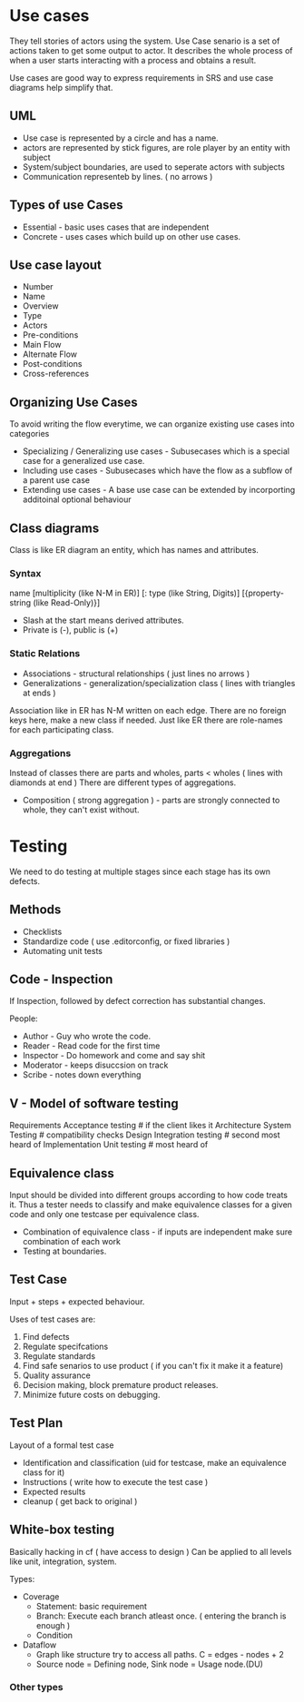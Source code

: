 # Use cases

They tell stories of actors using the system. Use Case senario is a set of actions
taken to get some output to actor. It describes the whole process of when a user 
starts interacting with a process and obtains a result.

Use cases are good way to express requirements in SRS and use case diagrams help 
simplify that. 

## UML

- Use case is represented by a circle and has a name.
- actors are represented by stick figures, are role player by an entity with subject
- System/subject boundaries, are used to seperate actors with subjects
- Communication representeb by lines. ( no arrows )

## Types of use Cases

- Essential - basic uses cases that are independent
- Concrete - uses cases which build up on other use cases.

## Use case layout

- Number
- Name
- Overview
- Type
- Actors
- Pre-conditions
- Main Flow
- Alternate Flow
- Post-conditions
- Cross-references

## Organizing Use Cases

To avoid writing the flow everytime, we can organize existing use cases into categories

- Specializing / Generalizing use cases - Subusecases which is a special case for a generalized use case.
- Including use cases - Subusecases which have the flow as a subflow of a parent use case
- Extending use cases - A base use case can be extended by incorporting additoinal optional behaviour

## Class diagrams

Class is like ER diagram an entity, which has names and attributes.

### Syntax

name [multiplicity (like N-M in ER)] [: type (like String, Digits)] [{property-string (like Read-Only)}]

- Slash at the start means derived attributes.
- Private is (-), public is (+)

### Static Relations

- Associations - structural relationships ( just lines no arrows )
- Generalizations - generalization/specialization class ( lines with triangles at ends )

Association like in ER has N-M written on each edge.
There are no foreign keys here, make a new class if needed.
Just like ER there are role-names for each participating class.

### Aggregations 

Instead of classes there are parts and wholes, parts < wholes ( lines with diamonds at end )
There are different types of aggregations.

- Composition ( strong aggregation ) - parts are strongly connected to whole, they can't exist without.

# Testing

We need to do testing at multiple stages since each stage has its own defects.

## Methods

- Checklists
- Standardize code ( use .editorconfig, or fixed libraries )
- Automating unit tests

## Code - Inspection

If Inspection, followed by defect correction has substantial changes. 

People:
- Author - Guy who wrote the code.
- Reader - Read code for the first time
- Inspector - Do homework and come and say shit
- Moderator - keeps disuccsion on track
- Scribe - notes down everything

## V - Model of software testing

Requirements                            Acceptance testing   # if the client likes it
    Architecture                    System Testing   # compatibility checks
        Design                  Integration testing  # second most heard of
            Implementation  Unit testing   # most heard of

## Equivalence class

Input should be divided into different groups according to how code treats it.
Thus a tester needs to classify and make equivalence classes for a given code and only one
testcase per equivalence class. 

- Combination of equivalence class - if inputs are independent make sure combination
    of each work
- Testing at boundaries. 

## Test Case

Input + steps + expected behaviour.

Uses of test cases are:

1. Find defects
1. Regulate specifcations
1. Regulate standards
1. Find safe senarios to use product ( if you can't fix it make it a feature)
1. Quality assurance
1. Decision making, block premature product releases.
1. Minimize future costs on debugging.

## Test Plan 

Layout of a formal test case

- Identification and classification (uid for testcase, make an equivalence class for it)
- Instructions ( write how to execute the test case )
- Expected results
- cleanup ( get back to original )

## White-box testing

Basically hacking in cf ( have access to design )
Can be applied to all levels like unit, integration, system.

Types:

- Coverage
    - Statement: basic requirement
    - Branch: Execute each branch atleast once. ( entering the branch is enough )
    - Condition
- Dataflow
    - Graph like structure try to access all paths. C = edges - nodes + 2 
    - Source node = Defining node, Sink node = Usage node.(DU)


### Other types

